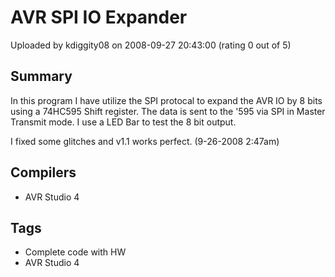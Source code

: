 # AVR SPI IO Expander

Uploaded by kdiggity08 on 2008-09-27 20:43:00 (rating 0 out of 5)

## Summary

In this program I have utilize the SPI protocal to expand the AVR IO by 8 bits using a 74HC595 Shift register. The data is sent to the '595 via SPI in Master Transmit mode. I use a LED Bar to test the 8 bit output.


I fixed some glitches and v1.1 works perfect. (9-26-2008 2:47am)

## Compilers

- AVR Studio 4

## Tags

- Complete code with HW
- AVR Studio 4
